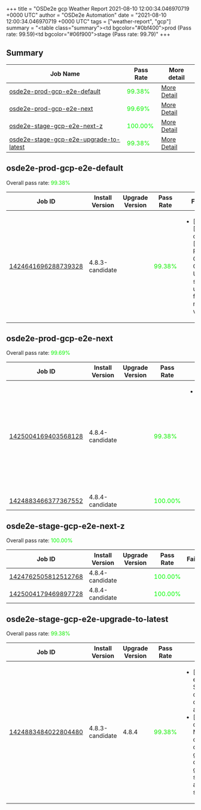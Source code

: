 +++
title = "OSDe2e gcp Weather Report 2021-08-10 12:00:34.046970719 +0000 UTC"
author = "OSDe2e Automation"
date = "2021-08-10 12:00:34.046970719 +0000 UTC"
tags = ["weather-report", "gcp"]
summary = "<table class=\"summary\"><tr><td bgcolor=\"#0bf400\"></td><td>prod (Pass rate: 99.59)</td></tr><tr><td bgcolor=\"#06f900\"></td><td>stage (Pass rate: 99.79)</td></tr></table>"
+++
## Summary

| Job Name | Pass Rate | More detail |
|----------|-----------|-------------|
|[osde2e-prod-gcp-e2e-default](https://prow.ci.openshift.org/?job=osde2e-prod-gcp-e2e-default)| <span style="color:#10ef00;">99.38%</span>|[More Detail](#osde2e-prod-gcp-e2e-default)|
|[osde2e-prod-gcp-e2e-next](https://prow.ci.openshift.org/?job=osde2e-prod-gcp-e2e-next)| <span style="color:#08f700;">99.69%</span>|[More Detail](#osde2e-prod-gcp-e2e-next)|
|[osde2e-stage-gcp-e2e-next-z](https://prow.ci.openshift.org/?job=osde2e-stage-gcp-e2e-next-z)| <span style="color:#01fe00;">100.00%</span>|[More Detail](#osde2e-stage-gcp-e2e-next-z)|
|[osde2e-stage-gcp-e2e-upgrade-to-latest](https://prow.ci.openshift.org/?job=osde2e-stage-gcp-e2e-upgrade-to-latest)| <span style="color:#10ef00;">99.38%</span>|[More Detail](#osde2e-stage-gcp-e2e-upgrade-to-latest)|



## osde2e-prod-gcp-e2e-default

Overall pass rate: <span style="color:#10ef00;">99.38%</span>

| Job ID | Install Version | Upgrade Version | Pass Rate | Failures |
|--------|-----------------|-----------------|-----------|----------|
[1424641696288739328](https://prow.ci.openshift.org/view/gs/origin-ci-test/logs/osde2e-prod-gcp-e2e-default/1424641696288739328) | 4.8.3-candidate |  | <span style="color:#10ef00;">99.38%</span>|<ul><li>[install] [Suite: operators] [OSD] RBAC Operator Operator Upgrade should upgrade from the replaced version</li></ul>



## osde2e-prod-gcp-e2e-next

Overall pass rate: <span style="color:#08f700;">99.69%</span>

| Job ID | Install Version | Upgrade Version | Pass Rate | Failures |
|--------|-----------------|-----------------|-----------|----------|
[1425004169403568128](https://prow.ci.openshift.org/view/gs/origin-ci-test/logs/osde2e-prod-gcp-e2e-next/1425004169403568128) | 4.8.4-candidate |  | <span style="color:#10ef00;">99.38%</span>|<ul><li>[install] [Suite: operators] [OSD] RBAC Operator Operator Upgrade should upgrade from the replaced version</li></ul>
[1424883466377367552](https://prow.ci.openshift.org/view/gs/origin-ci-test/logs/osde2e-prod-gcp-e2e-next/1424883466377367552) | 4.8.4-candidate |  | <span style="color:#01fe00;">100.00%</span>|



## osde2e-stage-gcp-e2e-next-z

Overall pass rate: <span style="color:#01fe00;">100.00%</span>

| Job ID | Install Version | Upgrade Version | Pass Rate | Failures |
|--------|-----------------|-----------------|-----------|----------|
[1424762505812512768](https://prow.ci.openshift.org/view/gs/origin-ci-test/logs/osde2e-stage-gcp-e2e-next-z/1424762505812512768) | 4.8.4-candidate |  | <span style="color:#01fe00;">100.00%</span>|
[1425004179469897728](https://prow.ci.openshift.org/view/gs/origin-ci-test/logs/osde2e-stage-gcp-e2e-next-z/1425004179469897728) | 4.8.4-candidate |  | <span style="color:#01fe00;">100.00%</span>|



## osde2e-stage-gcp-e2e-upgrade-to-latest

Overall pass rate: <span style="color:#10ef00;">99.38%</span>

| Job ID | Install Version | Upgrade Version | Pass Rate | Failures |
|--------|-----------------|-----------------|-----------|----------|
[1424883484022804480](https://prow.ci.openshift.org/view/gs/origin-ci-test/logs/osde2e-stage-gcp-e2e-upgrade-to-latest/1424883484022804480) | 4.8.3-candidate | 4.8.4 | <span style="color:#10ef00;">99.38%</span>|<ul><li>[upgrade] [Suite: e2e] Encrypted Storage in GCP clusters can be created by dedicated admins</li><li>[upgrade] [Suite: operators] [OSD] Must Gather Operator clusterServiceVersion openshift-must-gather-operator/must-gather-operator should be present and in succeeded state</li></ul>




